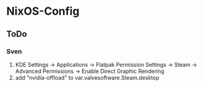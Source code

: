 # NixOS-Config

## ToDo

### Sven
1. KDE Settings -> Applications -> Flatpak Permission Settings -> Steam -> Advanced Permissions -> Enable Direct Graphic Rendering
2. add "nvidia-offload" to var.valvesoftware.Steam.desktop

